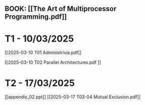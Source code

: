 ## BOOK: [[The Art of Multiprocessor Programming.pdf]]

# T1 - 10/03/2025
[[2025-03-10 T01 Administrivia.pdf]]

[[2025-03-10 T02 Parallel Architectures.pdf ]]


# T2 - 17/03/2025
[[appendix_02.ppt]]
[[2025-03-17 T03-04 Mutual Exclusion.pdf]]
